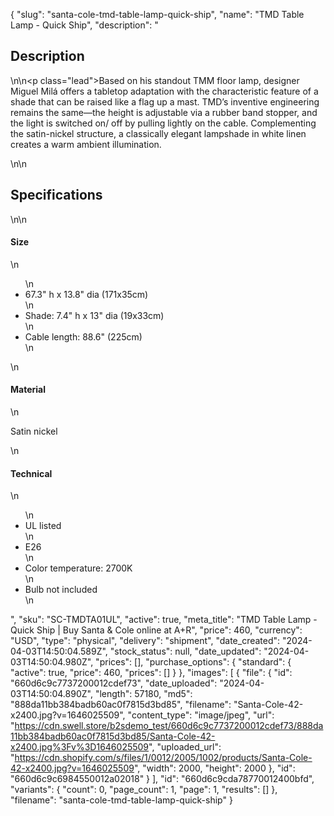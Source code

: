 {
  "slug": "santa-cole-tmd-table-lamp-quick-ship",
  "name": "TMD Table Lamp - Quick Ship",
  "description": "<h2>Description</h2>\n<!-- split -->\n<p class=\"lead\">Based on his standout TMM floor lamp, designer Miguel Milá offers a tabletop adaptation with the characteristic feature of a shade that can be raised like a flag up a mast. TMD’s inventive engineering remains the same—the height is adjustable via a rubber band stopper, and the light is switched on/ off by pulling lightly on the cable. Complementing the satin-nickel structure, a classically elegant lampshade in white linen creates a warm ambient illumination. </p>\n<!-- split -->\n<h2>Specifications</h2>\n<!-- split -->\n<h4>Size</h4>\n<ul>\n<li>67.3\" h x 13.8\" dia (171x35cm)</li>\n<li>Shade: 7.4\" h x 13\" dia (19x33cm)</li>\n<li>Cable length: 88.6\" (225cm)</li>\n</ul>\n<h4>Material</h4>\n<p>Satin nickel</p>\n<h4>Technical</h4>\n<ul>\n<li>UL listed</li>\n<li>E26</li>\n<li>Color temperature: 2700K</li>\n<li>Bulb not included</li>\n</ul>",
  "sku": "SC-TMDTA01UL",
  "active": true,
  "meta_title": "TMD Table Lamp - Quick Ship | Buy Santa & Cole online at A+R",
  "price": 460,
  "currency": "USD",
  "type": "physical",
  "delivery": "shipment",
  "date_created": "2024-04-03T14:50:04.589Z",
  "stock_status": null,
  "date_updated": "2024-04-03T14:50:04.980Z",
  "prices": [],
  "purchase_options": {
    "standard": {
      "active": true,
      "price": 460,
      "prices": []
    }
  },
  "images": [
    {
      "file": {
        "id": "660d6c9c7737200012cdef73",
        "date_uploaded": "2024-04-03T14:50:04.890Z",
        "length": 57180,
        "md5": "888da11bb384badb60ac0f7815d3bd85",
        "filename": "Santa-Cole-42-x2400.jpg?v=1646025509",
        "content_type": "image/jpeg",
        "url": "https://cdn.swell.store/b2sdemo_test/660d6c9c7737200012cdef73/888da11bb384badb60ac0f7815d3bd85/Santa-Cole-42-x2400.jpg%3Fv%3D1646025509",
        "uploaded_url": "https://cdn.shopify.com/s/files/1/0012/2005/1002/products/Santa-Cole-42-x2400.jpg?v=1646025509",
        "width": 2000,
        "height": 2000
      },
      "id": "660d6c9c6984550012a02018"
    }
  ],
  "id": "660d6c9cda78770012400bfd",
  "variants": {
    "count": 0,
    "page_count": 1,
    "page": 1,
    "results": []
  },
  "filename": "santa-cole-tmd-table-lamp-quick-ship"
}